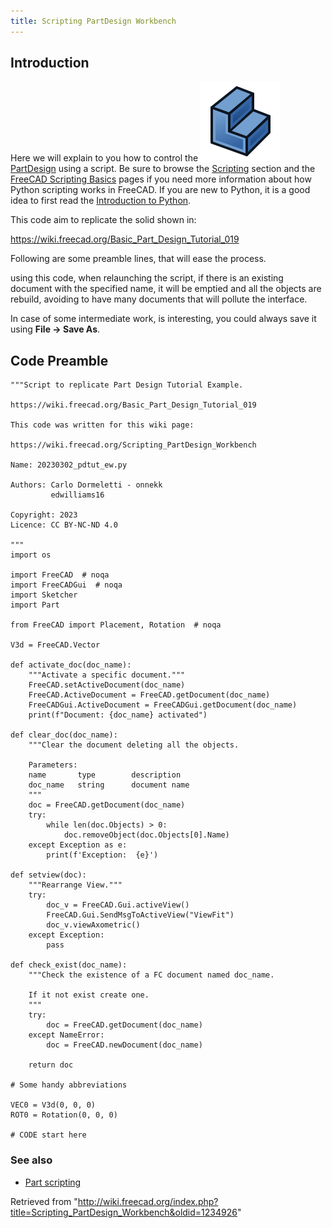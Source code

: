 ```yaml
---
title: Scripting PartDesign Workbench
---
```


## Introduction

Here we will explain to you how to control the ![](/src/assets/images/Workbench_PartDesign.svg) [PartDesign](/PartDesign_Workbench "PartDesign Workbench") using a script. Be sure to browse the [Scripting](/Scripting "Scripting") section and the [FreeCAD Scripting Basics](/FreeCAD_Scripting_Basics "FreeCAD Scripting Basics") pages if you need more information about how Python scripting works in FreeCAD. If you are new to Python, it is a good idea to first read the [Introduction to Python](/Introduction_to_Python "Introduction to Python").

This code aim to replicate the solid shown in:

<https://wiki.freecad.org/Basic_Part_Design_Tutorial_019>

Following are some preamble lines, that will ease the process.

using this code, when relaunching the script, if there is an existing document with the specified name, it will be emptied and all the objects are rebuild, avoiding to have many documents that will pollute the interface.

In case of some intermediate work, is interesting, you could always save it using **File → Save As**.

## Code Preamble

```
"""Script to replicate Part Design Tutorial Example.

https://wiki.freecad.org/Basic_Part_Design_Tutorial_019

This code was written for this wiki page:

https://wiki.freecad.org/Scripting_PartDesign_Workbench

Name: 20230302_pdtut_ew.py

Authors: Carlo Dormeletti - onnekk
         edwilliams16

Copyright: 2023
Licence: CC BY-NC-ND 4.0

"""
import os

import FreeCAD  # noqa
import FreeCADGui  # noqa
import Sketcher
import Part

from FreeCAD import Placement, Rotation  # noqa

V3d = FreeCAD.Vector

def activate_doc(doc_name):
    """Activate a specific document."""
    FreeCAD.setActiveDocument(doc_name)
    FreeCAD.ActiveDocument = FreeCAD.getDocument(doc_name)
    FreeCADGui.ActiveDocument = FreeCADGui.getDocument(doc_name)
    print(f"Document: {doc_name} activated")

def clear_doc(doc_name):
    """Clear the document deleting all the objects.

    Parameters:
    name       type        description
    doc_name   string      document name
    """
    doc = FreeCAD.getDocument(doc_name)
    try:
        while len(doc.Objects) > 0:
            doc.removeObject(doc.Objects[0].Name)
    except Exception as e:
        print(f'Exception:  {e}')

def setview(doc):
    """Rearrange View."""
    try:
        doc_v = FreeCAD.Gui.activeView()
        FreeCAD.Gui.SendMsgToActiveView("ViewFit")
        doc_v.viewAxometric()
    except Exception:
        pass

def check_exist(doc_name):
    """Check the existence of a FC document named doc_name.

    If it not exist create one.
    """
    try:
        doc = FreeCAD.getDocument(doc_name)
    except NameError:
        doc = FreeCAD.newDocument(doc_name)

    return doc

# Some handy abbreviations

VEC0 = V3d(0, 0, 0)
ROT0 = Rotation(0, 0, 0)

# CODE start here

```

### See also

- [Part scripting](/Part_scripting "Part scripting")

Retrieved from "<http://wiki.freecad.org/index.php?title=Scripting_PartDesign_Workbench&oldid=1234926>"
